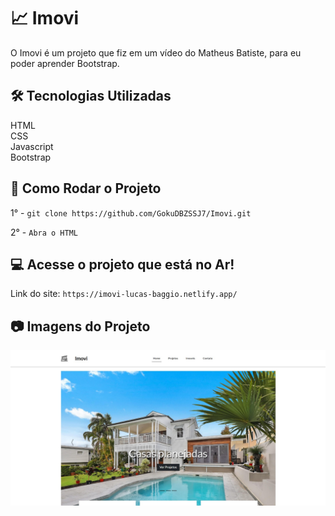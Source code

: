 # 📈​​​ Imovi

O Imovi é um projeto que fiz em um vídeo do Matheus Batiste, para eu poder aprender Bootstrap.

## 🛠️ Tecnologias Utilizadas

HTML \
CSS \
Javascript \
Bootstrap

## 🚀 Como Rodar o Projeto

1° - `git clone https://github.com/GokuDBZSSJ7/Imovi.git`

2° - `Abra o HTML`

## 💻​ Acesse o projeto que está no Ar!

Link do site: `https://imovi-lucas-baggio.netlify.app/`

## ​📷​ Imagens do Projeto

![Tela do Projeto](./print.jfif)